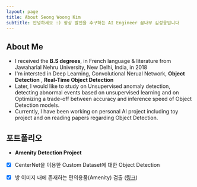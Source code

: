 ```yaml
---
layout: page
title: About Seong Woong Kim
subtitle: 안녕하세요 :) 항상 발전을 추구하는 AI Engineer 꿈나무 김성웅입니다
---
```

## About Me
     
         
- I received the **B.S degrees**, in French language & literature from Jawaharlal Nehru University, New Delhi, India, in 2018
- I'm intersted in Deep Learning, Convolutional Nerual Network, **Object Detection** , **Real-Time Object Detection**
- Later, I would like to study on Unsupervised anomaly detection, detecting abnormal events based on unsupervised learning and on Optimizing a trade-off between accuracy and inference speed of Object Detection models.
- Currently, I have been working on personal AI project including toy project and on reading papers regarding Object Detection.
      
        
        
## 포트폴리오
- **Amenity Detection Project** 
- [x] CenterNet을 이용한 Custom Dataset에 대한 Object Detection 
- [x] 방 이미지 내에 존재하는 편의용품(Amenity) 검출 ([링크](https://inflearnaiportfolio.github.io/2021-07-05-airbnb-clone-project-amenity-detection/))

